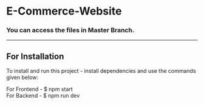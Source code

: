 # E-Commerce-Website
### You can access the files in Master Branch.

---
## For Installation 
To install and run this project - install dependencies and use the commands given below:


For Frontend - $ npm start <br>
For Backend - $ npm run dev 
